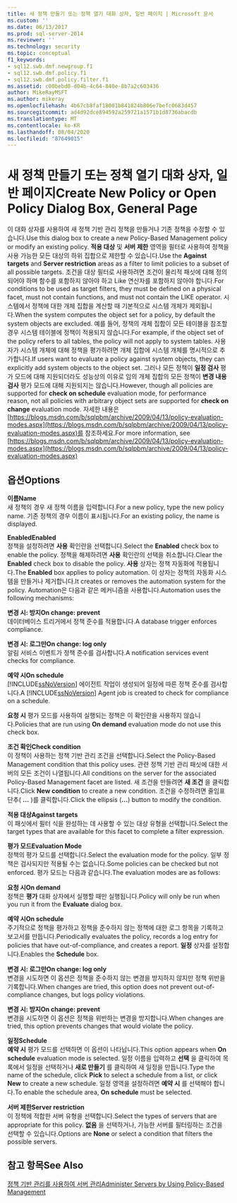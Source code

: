 ```yaml
---
title: 새 정책 만들기 또는 정책 열기 대화 상자, 일반 페이지 | Microsoft 문서
ms.custom: ''
ms.date: 06/13/2017
ms.prod: sql-server-2014
ms.reviewer: ''
ms.technology: security
ms.topic: conceptual
f1_keywords:
- sql12.swb.dmf.newgroup.f1
- sql12.swb.dmf.policy.f1
- sql12.swb.dmf.policy.filter.f1
ms.assetid: c00bebd0-d04b-4c64-840e-8b7a2c603436
author: MikeRayMSFT
ms.author: mikeray
ms.openlocfilehash: 4b67cb8faf18001b841824b806e7befc0683d457
ms.sourcegitcommit: ad4d92dce894592a259721a1571b1d8736abacdb
ms.translationtype: MT
ms.contentlocale: ko-KR
ms.lasthandoff: 08/04/2020
ms.locfileid: "87649015"
---
```

# <a name="create-new-policy-or-open-policy-dialog-box-general-page"></a><span data-ttu-id="b5fec-102">새 정책 만들기 또는 정책 열기 대화 상자, 일반 페이지</span><span class="sxs-lookup"><span data-stu-id="b5fec-102">Create New Policy or Open Policy Dialog Box, General Page</span></span>
  <span data-ttu-id="b5fec-103">이 대화 상자를 사용하여 새 정책 기반 관리 정책을 만들거나 기존 정책을 수정할 수 있습니다.</span><span class="sxs-lookup"><span data-stu-id="b5fec-103">Use this dialog box to create a new Policy-Based Management policy or modify an existing policy.</span></span> <span data-ttu-id="b5fec-104">**적용 대상** 및 **서버 제한** 영역을 필터로 사용하여 정책을 사용 가능한 모든 대상의 하위 집합으로 제한할 수 있습니다.</span><span class="sxs-lookup"><span data-stu-id="b5fec-104">Use the **Against targets** and **Server restriction** areas as a filter to limit policies to a subset of all possible targets.</span></span> <span data-ttu-id="b5fec-105">조건을 대상 필터로 사용하려면 조건이 물리적 패싯에 대해 정의되어야 하며 함수를 포함하지 않아야 하고 Like 연산자를 포함하지 않아야 합니다.</span><span class="sxs-lookup"><span data-stu-id="b5fec-105">For conditions to be used as target filters, they must be defined on a physical facet, must not contain functions, and must not contain the LIKE operator.</span></span> <span data-ttu-id="b5fec-106">시스템에서 정책에 대한 개체 집합을 계산할 때 기본적으로 시스템 개체가 제외됩니다.</span><span class="sxs-lookup"><span data-stu-id="b5fec-106">When the system computes the object set for a policy, by default the system objects are excluded.</span></span>  <span data-ttu-id="b5fec-107">예를 들어, 정책의 개체 집합이 모든 테이블을 참조할 경우 시스템 테이블에 정책이 적용되지 않습니다.</span><span class="sxs-lookup"><span data-stu-id="b5fec-107">For example, if the object set of the policy refers to all tables, the policy will not apply to system tables.</span></span> <span data-ttu-id="b5fec-108">사용자가 시스템 개체에 대해 정책을 평가하려면 개체 집합에 시스템 개체를 명시적으로 추가합니다.</span><span class="sxs-lookup"><span data-stu-id="b5fec-108">If users want to evaluate a policy against system objects, they can explicitly add system objects to the object set.</span></span> <span data-ttu-id="b5fec-109">그러나 모든 정책이 **일정 검사** 평가 모드에 대해 지원되더라도 성능상의 이유로 임의 개체 집합의 모든 정책이 **변경 내용 검사** 평가 모드에 대해 지원되지는 않습니다.</span><span class="sxs-lookup"><span data-stu-id="b5fec-109">However, though all policies are supported for **check on schedule** evaluation mode, for performance reason, not all policies with arbitrary object sets are supported for **check on change** evaluation mode.</span></span> <span data-ttu-id="b5fec-110">자세한 내용은 [https://blogs.msdn.com/b/sqlpbm/archive/2009/04/13/policy-evaluation-modes.aspx](https://blogs.msdn.com/b/sqlpbm/archive/2009/04/13/policy-evaluation-modes.aspx)를 참조하세요.</span><span class="sxs-lookup"><span data-stu-id="b5fec-110">For more information, see [https://blogs.msdn.com/b/sqlpbm/archive/2009/04/13/policy-evaluation-modes.aspx](https://blogs.msdn.com/b/sqlpbm/archive/2009/04/13/policy-evaluation-modes.aspx)</span></span>  
  
## <a name="options"></a><span data-ttu-id="b5fec-111">옵션</span><span class="sxs-lookup"><span data-stu-id="b5fec-111">Options</span></span>  
 <span data-ttu-id="b5fec-112">**이름**</span><span class="sxs-lookup"><span data-stu-id="b5fec-112">**Name**</span></span>  
 <span data-ttu-id="b5fec-113">새 정책의 경우 새 정책 이름을 입력합니다.</span><span class="sxs-lookup"><span data-stu-id="b5fec-113">For a new policy, type the new policy name.</span></span> <span data-ttu-id="b5fec-114">기존 정책의 경우 이름이 표시됩니다.</span><span class="sxs-lookup"><span data-stu-id="b5fec-114">For an existing policy, the name is displayed.</span></span>  
  
 <span data-ttu-id="b5fec-115">**Enabled**</span><span class="sxs-lookup"><span data-stu-id="b5fec-115">**Enabled**</span></span>  
 <span data-ttu-id="b5fec-116">정책을 설정하려면 **사용** 확인란을 선택합니다.</span><span class="sxs-lookup"><span data-stu-id="b5fec-116">Select the **Enabled** check box to enable the policy.</span></span> <span data-ttu-id="b5fec-117">정책을 해제하려면 **사용** 확인란의 선택을 취소합니다.</span><span class="sxs-lookup"><span data-stu-id="b5fec-117">Clear the **Enabled** check box to disable the policy.</span></span> <span data-ttu-id="b5fec-118">**사용** 상자는 정책 자동화에 적용됩니다.</span><span class="sxs-lookup"><span data-stu-id="b5fec-118">The **Enabled** box applies to policy automation.</span></span> <span data-ttu-id="b5fec-119">이 상자는 정책의 자동화 시스템을 만들거나 제거합니다.</span><span class="sxs-lookup"><span data-stu-id="b5fec-119">It creates or removes the automation system for the policy.</span></span> <span data-ttu-id="b5fec-120">Automation은 다음과 같은 메커니즘을 사용합니다.</span><span class="sxs-lookup"><span data-stu-id="b5fec-120">Automation uses the following mechanisms:</span></span>  
  
 <span data-ttu-id="b5fec-121">**변경 시: 방지**</span><span class="sxs-lookup"><span data-stu-id="b5fec-121">**On change: prevent**</span></span>  
 <span data-ttu-id="b5fec-122">데이터베이스 트리거에서 정책 준수를 적용합니다.</span><span class="sxs-lookup"><span data-stu-id="b5fec-122">A database trigger enforces compliance.</span></span>  
  
 <span data-ttu-id="b5fec-123">**변경 시: 로그만**</span><span class="sxs-lookup"><span data-stu-id="b5fec-123">**On change: log only**</span></span>  
 <span data-ttu-id="b5fec-124">알림 서비스 이벤트가 정책 준수를 검사합니다.</span><span class="sxs-lookup"><span data-stu-id="b5fec-124">A notification services event checks for compliance.</span></span>  
  
 <span data-ttu-id="b5fec-125">**예약 시**</span><span class="sxs-lookup"><span data-stu-id="b5fec-125">**On schedule**</span></span>  
 <span data-ttu-id="b5fec-126">[!INCLUDE[ssNoVersion](../../includes/ssnoversion-md.md)] 에이전트 작업이 생성되어 일정에 따른 정책 준수를 검사합니다.</span><span class="sxs-lookup"><span data-stu-id="b5fec-126">A [!INCLUDE[ssNoVersion](../../includes/ssnoversion-md.md)] Agent job is created to check for compliance on a schedule.</span></span>  
  
 <span data-ttu-id="b5fec-127">**요청 시** 평가 모드를 사용하여 실행되는 정책은 이 확인란을 사용하지 않습니다.</span><span class="sxs-lookup"><span data-stu-id="b5fec-127">Policies that are run using **On demand** evaluation mode do not use this check box.</span></span>  
  
 <span data-ttu-id="b5fec-128">**조건 확인**</span><span class="sxs-lookup"><span data-stu-id="b5fec-128">**Check condition**</span></span>  
 <span data-ttu-id="b5fec-129">이 정책이 사용하는 정책 기반 관리 조건을 선택합니다.</span><span class="sxs-lookup"><span data-stu-id="b5fec-129">Select the Policy-Based Management condition that this policy uses.</span></span> <span data-ttu-id="b5fec-130">관련 정책 기반 관리 패싯에 대한 서버의 모든 조건이 나열됩니다.</span><span class="sxs-lookup"><span data-stu-id="b5fec-130">All conditions on the server for the associated Policy-Based Management facet are listed.</span></span> <span data-ttu-id="b5fec-131">새 조건을 만들려면 **새 조건** 을 클릭합니다.</span><span class="sxs-lookup"><span data-stu-id="b5fec-131">Click **New condition** to create a new condition.</span></span> <span data-ttu-id="b5fec-132">조건을 수정하려면 줄임표 단추( **...** )를 클릭합니다.</span><span class="sxs-lookup"><span data-stu-id="b5fec-132">Click the ellipsis (**...**) button to modify the condition.</span></span>  
  
 <span data-ttu-id="b5fec-133">**적용 대상**</span><span class="sxs-lookup"><span data-stu-id="b5fec-133">**Against targets**</span></span>  
 <span data-ttu-id="b5fec-134">이 패싯에서 필터 식을 완성하는 데 사용할 수 있는 대상 유형을 선택합니다.</span><span class="sxs-lookup"><span data-stu-id="b5fec-134">Select the target types that are available for this facet to complete a filter expression.</span></span>  
  
 <span data-ttu-id="b5fec-135">**평가 모드**</span><span class="sxs-lookup"><span data-stu-id="b5fec-135">**Evaluation Mode**</span></span>  
 <span data-ttu-id="b5fec-136">정책의 평가 모드를 선택합니다.</span><span class="sxs-lookup"><span data-stu-id="b5fec-136">Select the evaluation mode for the policy.</span></span> <span data-ttu-id="b5fec-137">일부 정책은 검사되지만 적용될 수는 없습니다.</span><span class="sxs-lookup"><span data-stu-id="b5fec-137">Some policies can be checked but not enforced.</span></span> <span data-ttu-id="b5fec-138">평가 모드는 다음과 같습니다.</span><span class="sxs-lookup"><span data-stu-id="b5fec-138">The evaluation modes are as follows:</span></span>  
  
 <span data-ttu-id="b5fec-139">**요청 시**</span><span class="sxs-lookup"><span data-stu-id="b5fec-139">**On demand**</span></span>  
 <span data-ttu-id="b5fec-140">정책은 **평가** 대화 상자에서 실행할 때만 실행됩니다.</span><span class="sxs-lookup"><span data-stu-id="b5fec-140">Policy will only be run when you run it from the **Evaluate** dialog box.</span></span>  
  
 <span data-ttu-id="b5fec-141">**예약 시**</span><span class="sxs-lookup"><span data-stu-id="b5fec-141">**On schedule**</span></span>  
 <span data-ttu-id="b5fec-142">주기적으로 정책을 평가하고 정책을 준수하지 않는 정책에 대한 로그 항목을 기록하고 보고서를 만듭니다.</span><span class="sxs-lookup"><span data-stu-id="b5fec-142">Periodically evaluates the policy, records a log entry for policies that have out-of-compliance, and creates a report.</span></span> <span data-ttu-id="b5fec-143">**일정** 상자를 설정합니다.</span><span class="sxs-lookup"><span data-stu-id="b5fec-143">Enables the **Schedule** box.</span></span>  
  
 <span data-ttu-id="b5fec-144">**변경 시: 로그만**</span><span class="sxs-lookup"><span data-stu-id="b5fec-144">**On change: log only**</span></span>  
 <span data-ttu-id="b5fec-145">변경을 시도하면 이 옵션은 정책을 준수하지 않는 변경을 방지하지 않지만 정책 위반을 기록합니다.</span><span class="sxs-lookup"><span data-stu-id="b5fec-145">When changes are tried, this option does not prevent out-of-compliance changes, but logs policy violations.</span></span>  
  
 <span data-ttu-id="b5fec-146">**변경 시: 방지**</span><span class="sxs-lookup"><span data-stu-id="b5fec-146">**On change: prevent**</span></span>  
 <span data-ttu-id="b5fec-147">변경을 시도하면 이 옵션은 정책을 위반하는 변경을 방지합니다.</span><span class="sxs-lookup"><span data-stu-id="b5fec-147">When changes are tried, this option prevents changes that would violate the policy.</span></span>  
  
 <span data-ttu-id="b5fec-148">**일정**</span><span class="sxs-lookup"><span data-stu-id="b5fec-148">**Schedule**</span></span>  
 <span data-ttu-id="b5fec-149">**예약 시** 평가 모드를 선택하면 이 옵션이 나타납니다.</span><span class="sxs-lookup"><span data-stu-id="b5fec-149">This option appears when **On schedule** evaluation mode is selected.</span></span> <span data-ttu-id="b5fec-150">일정 이름을 입력하고 **선택** 을 클릭하여 목록에서 일정을 선택하거나 **새로 만들기** 를 클릭하여 새 일정을 만듭니다.</span><span class="sxs-lookup"><span data-stu-id="b5fec-150">Type the name of the schedule, click **Pick** to select a schedule from a list, or click **New** to create a new schedule.</span></span> <span data-ttu-id="b5fec-151">일정 영역을 설정하려면 **예약 시** 를 선택해야 합니다.</span><span class="sxs-lookup"><span data-stu-id="b5fec-151">To enable the schedule area, **On schedule** must be selected.</span></span>  
  
 <span data-ttu-id="b5fec-152">**서버 제한**</span><span class="sxs-lookup"><span data-stu-id="b5fec-152">**Server restriction**</span></span>  
 <span data-ttu-id="b5fec-153">이 정책에 적합한 서버 유형을 선택합니다.</span><span class="sxs-lookup"><span data-stu-id="b5fec-153">Select the types of servers that are appropriate for this policy.</span></span> <span data-ttu-id="b5fec-154">**없음** 을 선택하거나, 가능한 서버를 필터링하는 조건을 선택할 수 있습니다.</span><span class="sxs-lookup"><span data-stu-id="b5fec-154">Options are **None** or select a condition that filters the possible servers.</span></span>  
  
## <a name="see-also"></a><span data-ttu-id="b5fec-155">참고 항목</span><span class="sxs-lookup"><span data-stu-id="b5fec-155">See Also</span></span>  
 [<span data-ttu-id="b5fec-156">정책 기반 관리를 사용하여 서버 관리</span><span class="sxs-lookup"><span data-stu-id="b5fec-156">Administer Servers by Using Policy-Based Management</span></span>](administer-servers-by-using-policy-based-management.md)  
  
  
